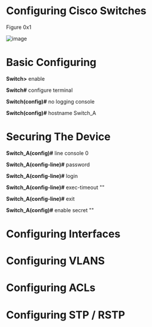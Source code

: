 # Configuring Cisco Switches 
Figure 0x1


![image](https://user-images.githubusercontent.com/83109592/138515205-993367ee-0e86-4016-ab63-2a9dbc47b780.png)

# Basic Configuring 

**Switch>** enable

**Switch#** configure terminal

**Switch(config)#** no logging console

**Switch(config)#** hostname Switch_A

# Securing The Device

**Switch_A(config)#** line console 0

**Switch_A(config-line)#** password **<password>**
  
**Switch_A(config-line)#** login
  
**Switch_A(config-line)#** exec-timeout "<minutes>" 
  
**Switch_A(config-line)#** exit

**Switch_A(config)#** enable secret "<password>"


# Configuring Interfaces

# Configuring VLANS

# Configuring ACLs

# Configuring STP / RSTP


